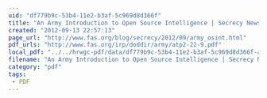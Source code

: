 ```yaml
---
uid: "df779b9c-53b4-11e2-b3af-5c969d8d366f"
title: "An Army Introduction to Open Source Intelligence | Secrecy News"
created: "2012-09-13 22:57:13"
page_url: "http://www.fas.org/blog/secrecy/2012/09/army_osint.html"
pdf_urls: "http://www.fas.org/irp/doddir/army/atp2-22-9.pdf"
local_pdf: "../../hrwgc-pdf/data/df779b9c-53b4-11e2-b3af-5c969d8d366f-an-army-introduction-to-open-source-intelligence-secrecy-news.pdf"
filename: "An Army Introduction to Open Source Intelligence | Secrecy News.html"
category: "pdf"
tags: 
 - PDF
---
```

